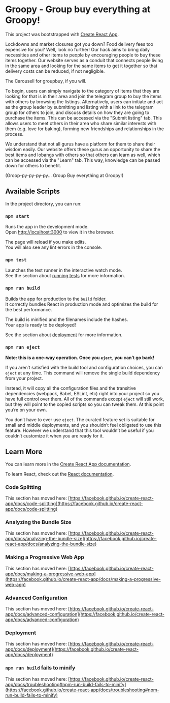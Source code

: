 # Groopy - Group buy everything at Groopy!

This project was bootstrapped with [Create React App](https://github.com/facebook/create-react-app).

Lockdowns and market closures got you down? Food delivery fees too expensive for you? Well, look no further! 
Our hack aims to bring daily necessities and other items to people by encouraging people to buy these items together.
Our website serves as a conduit that connects people living in the same area and looking for the same items to get it together so that delivery costs can be reduced, if not negligible.

The Carousell for groupbuy, if you will.

To begin, users can simply navigate to the category of items that they are looking for that is in their area and join the telegram group to buy the items with others by browsing the listings.
Alternatively, users can initiate and act as the group leader by submitting and listing with a link to the telegram group for others to join, and discuss details on how they are going to purchase the items. This can be accessed via the "Submit listing" tab.
This allows users to meet others in their area who share similar interests with them (e.g. love for baking), forming new friendships and relationships in the process.

We understand that not all gurus have a platform for them to share their wisdom easily.
Our website offers these gurus an opportunity to share the best items and lobangs with others so that others can learn as well, which can be accessed via the "Learn" tab.
This way, knowledge can be passed down for others to benefit.

(Groop-py-py-py-py... Group Buy everything at Groopy!)

## Available Scripts

In the project directory, you can run:

### `npm start`

Runs the app in the development mode.\
Open [http://localhost:3000](http://localhost:3000) to view it in the browser.

The page will reload if you make edits.\
You will also see any lint errors in the console.

### `npm test`

Launches the test runner in the interactive watch mode.\
See the section about [running tests](https://facebook.github.io/create-react-app/docs/running-tests) for more information.

### `npm run build`

Builds the app for production to the `build` folder.\
It correctly bundles React in production mode and optimizes the build for the best performance.

The build is minified and the filenames include the hashes.\
Your app is ready to be deployed!

See the section about [deployment](https://facebook.github.io/create-react-app/docs/deployment) for more information.

### `npm run eject`

**Note: this is a one-way operation. Once you `eject`, you can’t go back!**

If you aren’t satisfied with the build tool and configuration choices, you can `eject` at any time. This command will remove the single build dependency from your project.

Instead, it will copy all the configuration files and the transitive dependencies (webpack, Babel, ESLint, etc) right into your project so you have full control over them. All of the commands except `eject` will still work, but they will point to the copied scripts so you can tweak them. At this point you’re on your own.

You don’t have to ever use `eject`. The curated feature set is suitable for small and middle deployments, and you shouldn’t feel obligated to use this feature. However we understand that this tool wouldn’t be useful if you couldn’t customize it when you are ready for it.

## Learn More

You can learn more in the [Create React App documentation](https://facebook.github.io/create-react-app/docs/getting-started).

To learn React, check out the [React documentation](https://reactjs.org/).

### Code Splitting

This section has moved here: [https://facebook.github.io/create-react-app/docs/code-splitting](https://facebook.github.io/create-react-app/docs/code-splitting)

### Analyzing the Bundle Size

This section has moved here: [https://facebook.github.io/create-react-app/docs/analyzing-the-bundle-size](https://facebook.github.io/create-react-app/docs/analyzing-the-bundle-size)

### Making a Progressive Web App

This section has moved here: [https://facebook.github.io/create-react-app/docs/making-a-progressive-web-app](https://facebook.github.io/create-react-app/docs/making-a-progressive-web-app)

### Advanced Configuration

This section has moved here: [https://facebook.github.io/create-react-app/docs/advanced-configuration](https://facebook.github.io/create-react-app/docs/advanced-configuration)

### Deployment

This section has moved here: [https://facebook.github.io/create-react-app/docs/deployment](https://facebook.github.io/create-react-app/docs/deployment)

### `npm run build` fails to minify

This section has moved here: [https://facebook.github.io/create-react-app/docs/troubleshooting#npm-run-build-fails-to-minify](https://facebook.github.io/create-react-app/docs/troubleshooting#npm-run-build-fails-to-minify)
